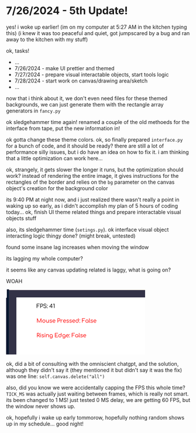 # 7/26/2024 - 5th Update!

yes! i woke up earlier! (im on my computer at 5:27 AM in the kitchen typing this) (i knew it was too peaceful and quiet, got jumpscared by a bug and ran away to the kitchen with my stuff)

ok, tasks!

- ...
- 7/26/2024 - make UI prettier and themed
- 7/27/2024 - prepare visual interactable objects, start tools logic
- 7/28/2024 - start work on canvas/drawing area/sketch
- ...

now that i think about it, we don't even need files for these themed backgrounds, we can just generate them with the rectangle array generators in `fancy.py`

ok sledgehammer time again! renamed a couple of the old methoeds for the interface from tape, put the new information in!

ok gotta change these theme colors. ok, so finally prepared `interface.py` for a bunch of code, and it should be ready? there are still a lot of performance silly issues, but i do have an idea on how to fix it. i am thinking that a little optimization can work here...

ok, strangely, it gets slower the longer it runs, but the optimization should work? instead of rendering the entire image, it gives instructions for the rectangles of the border and relies on the `bg` parameter on the canvas object's creation for the background color

its 9:40 PM at night now, and i just realized there wasn't really a point in waking up so early, as i didn't accomplish my plan of 5 hours of coding today... ok, finish UI theme related things and prepare interactable visual objects stuff

also, its sledgehammer time (`setings.py`). ok interface visual object interacting logic thingy done? (might break, untested)

found some insane lag increases when moving the window

its lagging my whole computer?

it seems like any canvas updating related is laggy, what is going on?

WOAH

![im travelling at the speed of light](</updatelogs/images/072024/07262024 - 1.png>)

ok, did a bit of consulting with the omniscient chatgpt, and the solution, although they didn't say it (they mentioned it but didn't say it was the fix) was one line: `self.canvas.delete("all")`

also, did you know we were accidentally capping the FPS this whole time? `TICK_MS` was actually just waiting between frames, which is really not smart. its been changed to 1 MS! just tested 0 MS delay, we are getting 60 FPS, but the window never shows up.

ok, hopefully i wake up early tommorow, hopefully nothing random shows up in my schedule... good night!
